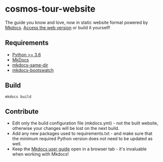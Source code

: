 # cosmos-tour-website

The guide you know and love, now in static website format powered by [Mkdocs](https://www.mkdocs.org/). [Access the web version](https://e-panourgia.github.io/cosmos-tour/) or build it yourself!

## Requirements

 - [Python >= 3.6](https://www.python.org/)
 - [MkDocs](https://www.mkdocs.org/user-guide/installation/)
 - [mkdocs-same-dir](https://github.com/oprypin/mkdocs-same-dir#mkdocs-same-dir)
 - [mkdocs-bootswatch](https://mkdocs.github.io/mkdocs-bootswatch/#installation-usage)

## Build

```
mkdocs build
```

## Contribute

- Edit only the build configuration file (mkdocs.yml) - not the built website, otherwise your changes will be lost on the next build.
- Add any new packages used to requirements.txt - and make sure that the minimum required Python version does not need to be updated as well.
- Keep the [Mkdocs user guide](https://www.mkdocs.org/user-guide/) open in a browser tab - it's invaluable when working with Mkdocs!
